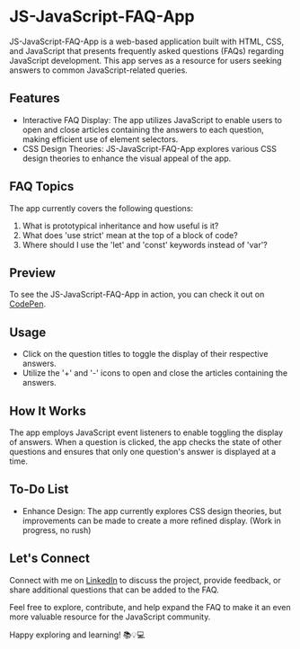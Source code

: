 # JS-JavaScript-FAQ-App

JS-JavaScript-FAQ-App is a web-based application built with HTML, CSS, and JavaScript that presents frequently asked questions (FAQs) regarding JavaScript development. This app serves as a resource for users seeking answers to common JavaScript-related queries.

## Features

- Interactive FAQ Display: The app utilizes JavaScript to enable users to open and close articles containing the answers to each question, making efficient use of element selectors.
- CSS Design Theories: JS-JavaScript-FAQ-App explores various CSS design theories to enhance the visual appeal of the app.

## FAQ Topics

The app currently covers the following questions:

1. What is prototypical inheritance and how useful is it?
2. What does 'use strict' mean at the top of a block of code?
3. Where should I use the 'let' and 'const' keywords instead of 'var'?

## Preview

To see the JS-JavaScript-FAQ-App in action, you can check it out on [CodePen](https://codepen.io/j-pruitt/pen/VwGQbgW).

## Usage

- Click on the question titles to toggle the display of their respective answers.
- Utilize the '+' and '-' icons to open and close the articles containing the answers.

## How It Works

The app employs JavaScript event listeners to enable toggling the display of answers. When a question is clicked, the app checks the state of other questions and ensures that only one question's answer is displayed at a time.

## To-Do List

- Enhance Design: The app currently explores CSS design theories, but improvements can be made to create a more refined display. (Work in progress, no rush)

## Let's Connect

Connect with me on [LinkedIn](www.linkedin.com/in/james-a-pruitt) to discuss the project, provide feedback, or share additional questions that can be added to the FAQ.

Feel free to explore, contribute, and help expand the FAQ to make it an even more valuable resource for the JavaScript community.

Happy exploring and learning! 📚💡💻
